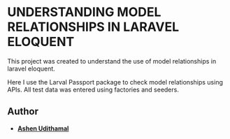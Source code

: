 # UNDERSTANDING MODEL RELATIONSHIPS IN LARAVEL ELOQUENT

This project was created to understand the use of model relationships in laravel eloquent.

Here I use the Larval Passport package to check model relationships using APIs. All test data was entered using factories and seeders.

## Author

* **[Ashen Udithamal](https://www.linkedin.com/in/ashenud/)** 
